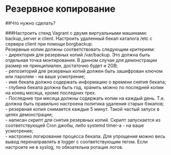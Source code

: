 # Резервное копирование
##Что нужно сделать?

###Настроить стенд Vagrant с двумя виртуальными машинами: backup_server и client.
Настроить удаленный бекап каталога /etc c сервера client при помощи borgbackup.  
Резервные копии должны соответствовать следующим критериям:  
    - директория для резервных копий /var/backup. Это должна быть отдельная точка монтирования. В данном случае для демонстрации размер не принципиален, достаточно будет и 2GB;  
    - репозиторий дле резервных копий должен быть зашифрован ключом или паролем - на ваше усмотрение;  
    - имя бекапа должно содержать информацию о времени снятия бекапа;  
    - глубина бекапа должна быть год, хранить можно по последней копии на конец месяца, кроме последних трех.  
    - Последние три месяца должны содержать копии на каждый день. Т.е. должна быть правильно настроена политика удаления старых бэкапов;  
    - резервная копия снимается каждые 5 минут. Такой частый запуск в целях демонстрации;  
    - написан скрипт для снятия резервных копий. Скрипт запускается из соответствующей Cron джобы, либо systemd timer-а - на ваше усмотрение;  
    - настроено логирование процесса бекапа. Для упрощения можно весь вывод перенаправлять в logger с соответствующим тегом. Если настроите не в syslog, то обязательна ротация логов.  
